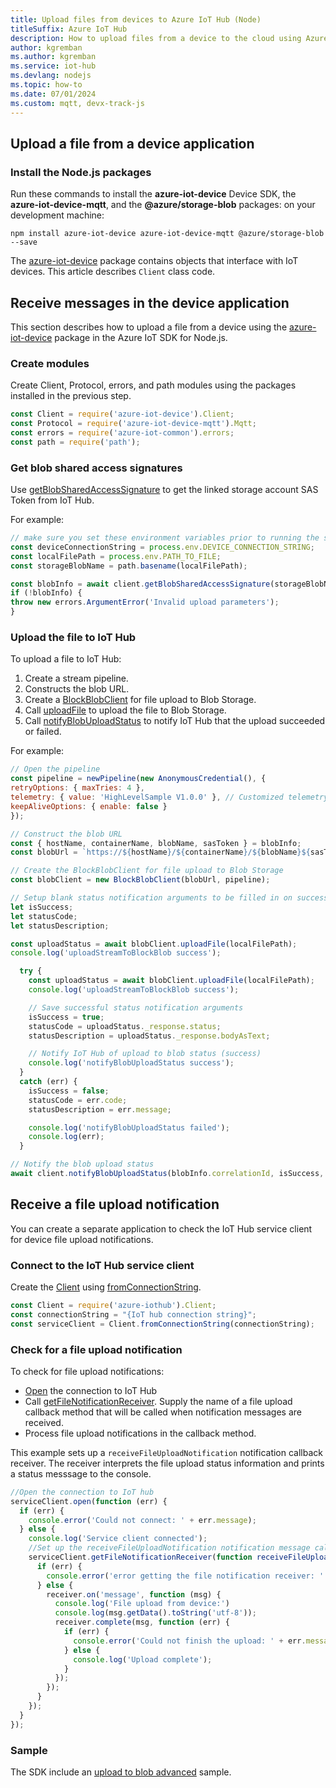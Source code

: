 ```yaml
---
title: Upload files from devices to Azure IoT Hub (Node)
titleSuffix: Azure IoT Hub
description: How to upload files from a device to the cloud using Azure IoT device SDK for Node.js. Uploaded files are stored in an Azure storage blob container.
author: kgremban
ms.author: kgremban
ms.service: iot-hub
ms.devlang: nodejs
ms.topic: how-to
ms.date: 07/01/2024
ms.custom: mqtt, devx-track-js
---
```


## Upload a file from a device application

### Install the Node.js packages

Run these commands to install the **azure-iot-device** Device SDK, the **azure-iot-device-mqtt**, and the **@azure/storage-blob** packages: on your development machine:

```cmd/sh
npm install azure-iot-device azure-iot-device-mqtt @azure/storage-blob --save
```

The [azure-iot-device](/javascript/api/azure-iot-device) package contains objects that interface with IoT devices. This article describes `Client` class code.

## Receive messages in the device application

This section describes how to upload a file from a device using the [azure-iot-device](/javascript/api/azure-iot-device) package in the Azure IoT SDK for Node.js.

### Create modules

Create Client, Protocol, errors, and path modules using the packages installed in the previous step.

```javascript
const Client = require('azure-iot-device').Client;
const Protocol = require('azure-iot-device-mqtt').Mqtt;
const errors = require('azure-iot-common').errors;
const path = require('path');
```

### Get blob shared access signatures

Use [getBlobSharedAccessSignature](/javascript/api/azure-iot-device/client?#azure-iot-device-client-getblobsharedaccesssignature) to get the linked storage account SAS Token from IoT Hub.

For example:

```javascript
// make sure you set these environment variables prior to running the sample.
const deviceConnectionString = process.env.DEVICE_CONNECTION_STRING;
const localFilePath = process.env.PATH_TO_FILE;
const storageBlobName = path.basename(localFilePath);

const blobInfo = await client.getBlobSharedAccessSignature(storageBlobName);
if (!blobInfo) {
throw new errors.ArgumentError('Invalid upload parameters');
}
```

### Upload the file to IoT Hub

To upload a file to IoT Hub:

1. Create a stream pipeline.
2. Constructs the blob URL.
3. Create a [BlockBlobClient](/javascript/api/@azure/storage-blob/blockblobclient) for file upload to Blob Storage.
4. Call [uploadFile](/javascript/api/@azure/storage-blob/blockblobclient?#@azure-storage-blob-blockblobclient-uploadfile) to upload the file to Blob Storage.
5. Call [notifyBlobUploadStatus](/javascript/api/azure-iot-device/client?#azure-iot-device-client-notifyblobuploadstatus) to notify IoT Hub that the upload succeeded or failed.

For example:

```javascript
// Open the pipeline
const pipeline = newPipeline(new AnonymousCredential(), {
retryOptions: { maxTries: 4 },
telemetry: { value: 'HighLevelSample V1.0.0' }, // Customized telemetry string
keepAliveOptions: { enable: false }
});

// Construct the blob URL
const { hostName, containerName, blobName, sasToken } = blobInfo;
const blobUrl = `https://${hostName}/${containerName}/${blobName}${sasToken}`;

// Create the BlockBlobClient for file upload to Blob Storage
const blobClient = new BlockBlobClient(blobUrl, pipeline);

// Setup blank status notification arguments to be filled in on success/failure
let isSuccess;
let statusCode;
let statusDescription;

const uploadStatus = await blobClient.uploadFile(localFilePath);
console.log('uploadStreamToBlockBlob success');

  try {
    const uploadStatus = await blobClient.uploadFile(localFilePath);
    console.log('uploadStreamToBlockBlob success');

    // Save successful status notification arguments
    isSuccess = true;
    statusCode = uploadStatus._response.status;
    statusDescription = uploadStatus._response.bodyAsText;

    // Notify IoT Hub of upload to blob status (success)
    console.log('notifyBlobUploadStatus success');
  }
  catch (err) {
    isSuccess = false;
    statusCode = err.code;
    statusDescription = err.message;

    console.log('notifyBlobUploadStatus failed');
    console.log(err);
  }

// Notify the blob upload status
await client.notifyBlobUploadStatus(blobInfo.correlationId, isSuccess, statusCode, statusDescription);
```

## Receive a file upload notification

You can create a separate application to check the IoT Hub service client for device file upload notifications.

### Connect to the IoT Hub service client

Create the [Client](/javascript/api/azure-iothub/client) using [fromConnectionString](/javascript/api/azure-iothub/client?#azure-iothub-client-fromconnectionstring).

```javascript
const Client = require('azure-iothub').Client;
const connectionString = "{IoT hub connection string}";
const serviceClient = Client.fromConnectionString(connectionString);
```

### Check for a file upload notification

To check for file upload notifications:
* [Open](/javascript/api/azure-iothub/client?view=azure-node-latest#azure-iothub-client-open-1) the connection to IoT Hub
* Call [getFileNotificationReceiver](/javascript/api/azure-iothub/client?#azure-iothub-client-getfilenotificationreceiver). Supply the name of a file upload callback method that will be called when notification messages are received.
* Process file upload notifications in the callback method.

This example sets up a `receiveFileUploadNotification` notification  callback receiver. The receiver interprets the file upload status information and prints a status messsage to the console.

```javascript
//Open the connection to IoT hub
serviceClient.open(function (err) {
  if (err) {
    console.error('Could not connect: ' + err.message);
  } else {
    console.log('Service client connected');
    //Set up the receiveFileUploadNotification notification message callback receiver
    serviceClient.getFileNotificationReceiver(function receiveFileUploadNotification(err, receiver){
      if (err) {
        console.error('error getting the file notification receiver: ' + err.toString());
      } else {
        receiver.on('message', function (msg) {
          console.log('File upload from device:')
          console.log(msg.getData().toString('utf-8'));
          receiver.complete(msg, function (err) {
            if (err) {
              console.error('Could not finish the upload: ' + err.message);
            } else {
              console.log('Upload complete');
            }
          });
        });
      }
    });
  }
});
```

### Sample

The SDK include an [upload to blob advanced](https://github.com/Azure/azure-iot-sdk-node/blob/main/device/samples/javascript/upload_to_blob_advanced.js) sample.
